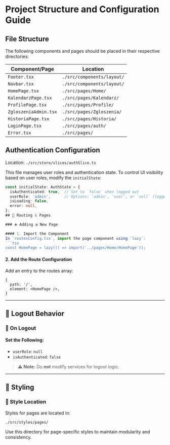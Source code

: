 # Project Structure and Configuration Guide

## File Structure
The following components and pages should be placed in their respective directories:

| Component/Page          | Location                          |
|-------------------------|-----------------------------------|
| `Footer.tsx`            | `./src/components/layout/`        |
| `Navbar.tsx`            | `./src/components/layout/`        |
| `HomePage.tsx`          | `./src/pages/Home/`               |
| `KalendarzPage.tsx`     | `./src/pages/Kalendarz/`          |
| `ProfilePage.tsx`       | `./src/pages/Profile/`            |
| `ZgloszeniaAdmin.tsx`   | `./src/pages/Zgloszenia/`         |
| `HistoriaPage.tsx`      | `./src/pages/Historia/`           |
| `LoginPage.tsx`         | `./src/pages/auth/`               |
| `Error.tsx`             | `./src/pages/`                    |

## Authentication Configuration
Location: `./src/store/slices/authSlice.ts`

This file manages user roles and authentication state. To control UI visibility based on user roles, modify the `initialState`:

```typescript
const initialState: AuthState = {
  isAuthenticated: true,  // Set to `false` when logged out
  userRole: 'admin',      // Options: 'admin', 'user', or `null` (logged out)
  isLoading: false,
  error: null,
};
## 🧭 Routing & Pages

### ➕ Adding a New Page

#### 1. Import the Component
In `routesConfig.tsx`, import the page component using `lazy`:
```tsx
const HomePage = lazy(() => import('../pages/Home/HomePage'));
```

#### 2. Add the Route Configuration
Add an entry to the routes array:
```tsx
{
  path: '/',
  element: <HomePage />,
}
```

---

## 🚪 Logout Behavior

### 🔐 On Logout

#### Set the Following:
- `userRole`: `null`
- `isAuthenticated`: `false`

> **⚠️ Note:** Do **not** modify services for logout logic.

---

## 🎨 Styling

### 📁 Style Location
Styles for pages are located in:
```
./src/styles/pages/
```

Use this directory for page-specific styles to maintain modularity and consistency.
